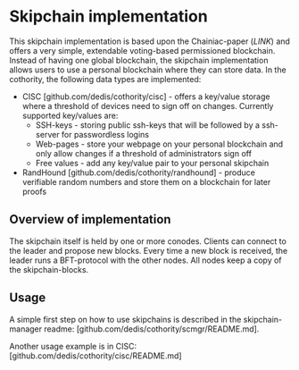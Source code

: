 # Skipchain implementation

This skipchain implementation is based upon the Chainiac-paper (*LINK*) and offers
a very simple, extendable voting-based permissioned blockchain. Instead of having
one global blockchain, the skipchain implementation allows users to use a personal
blockchain where they can store data. In the cothority, the following data
types are implemented:

* CISC [github.com/dedis/cothority/cisc] - offers a key/value storage where
a threshold of devices need to sign off on changes. Currently supported
key/values are:
  * SSH-keys - storing public ssh-keys that will be followed by a ssh-server for
  passwordless logins
  * Web-pages - store your webpage on your personal blockchain and only allow
  changes if a threshold of administrators sign off
  * Free values - add any key/value pair to your personal skipchain
* RandHound [github.com/dedis/cothority/randhound] - produce verifiable random numbers
and store them on a blockchain for later proofs

## Overview of implementation

The skipchain itself is held by one or more conodes. Clients can connect to the leader and propose new blocks. Every time a new
block is received, the leader runs a BFT-protocol with the other
nodes. All nodes keep a copy of the skipchain-blocks.

## Usage

A simple first step on how to use skipchains is described in the skipchain-manager
readme: [github.com/dedis/cothority/scmgr/README.md].

Another usage example is in CISC: [github.com/dedis/cothority/cisc/README.md]
